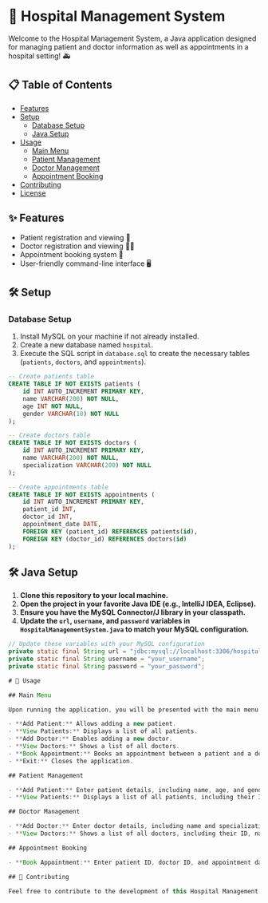 # 🏥 Hospital Management System

Welcome to the Hospital Management System, a Java application designed for managing patient and doctor information as well as appointments in a hospital setting! 🚑

## 📋 Table of Contents

- [Features](#features)
- [Setup](#setup)
  - [Database Setup](#database-setup)
  - [Java Setup](#java-setup)
- [Usage](#usage)
  - [Main Menu](#main-menu)
  - [Patient Management](#patient-management)
  - [Doctor Management](#doctor-management)
  - [Appointment Booking](#appointment-booking)
- [Contributing](#contributing)
- [License](#license)

## ✨ Features

- Patient registration and viewing 🏥
- Doctor registration and viewing 👨‍⚕️
- Appointment booking system 📅
- User-friendly command-line interface 🖥️

## 🛠️ Setup

### Database Setup

1. Install MySQL on your machine if not already installed.
2. Create a new database named `hospital`.
3. Execute the SQL script in `database.sql` to create the necessary tables (`patients`, `doctors`, and `appointments`).

```sql
-- Create patients table
CREATE TABLE IF NOT EXISTS patients (
    id INT AUTO_INCREMENT PRIMARY KEY,
    name VARCHAR(200) NOT NULL,
    age INT NOT NULL,
    gender VARCHAR(10) NOT NULL
);

-- Create doctors table
CREATE TABLE IF NOT EXISTS doctors (
    id INT AUTO_INCREMENT PRIMARY KEY,
    name VARCHAR(200) NOT NULL,
    specialization VARCHAR(200) NOT NULL
);

-- Create appointments table
CREATE TABLE IF NOT EXISTS appointments (
    id INT AUTO_INCREMENT PRIMARY KEY,
    patient_id INT,
    doctor_id INT,
    appointment_date DATE,
    FOREIGN KEY (patient_id) REFERENCES patients(id),
    FOREIGN KEY (doctor_id) REFERENCES doctors(id)
);
```

## 🛠️ Java Setup

1. **Clone this repository to your local machine.**
2. **Open the project in your favorite Java IDE (e.g., IntelliJ IDEA, Eclipse).**
3. **Ensure you have the MySQL Connector/J library in your classpath.**
4. **Update the `url`, `username`, and `password` variables in `HospitalManagementSystem.java` to match your MySQL configuration.**

```java
// Update these variables with your MySQL configuration
private static final String url = "jdbc:mysql://localhost:3306/hospital";
private static final String username = "your_username";
private static final String password = "your_password";

# 🚀 Usage

## Main Menu

Upon running the application, you will be presented with the main menu:

- **Add Patient:** Allows adding a new patient.
- **View Patients:** Displays a list of all patients.
- **Add Doctor:** Enables adding a new doctor.
- **View Doctors:** Shows a list of all doctors.
- **Book Appointment:** Books an appointment between a patient and a doctor.
- **Exit:** Closes the application.

## Patient Management

- **Add Patient:** Enter patient details, including name, age, and gender, to add a new patient.
- **View Patients:** Displays a list of all patients, including their ID, name, age, and gender.

## Doctor Management

- **Add Doctor:** Enter doctor details, including name and specialization, to add a new doctor.
- **View Doctors:** Shows a list of all doctors, including their ID, name, and specialization.

## Appointment Booking

- **Book Appointment:** Enter patient ID, doctor ID, and appointment date to book a new appointment. Checks for doctor availability.

## 🤝 Contributing

Feel free to contribute to the development of this Hospital Management System by submitting issues or pull requests. Contributions are welcome and appreciated!

